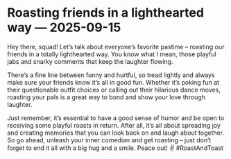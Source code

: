 # Roasting friends in a lighthearted way — 2025-09-15

Hey there, squad! Let’s talk about everyone’s favorite pastime – roasting our friends in a totally lighthearted way. You know what I mean, those playful jabs and snarky comments that keep the laughter flowing.

There’s a fine line between funny and hurtful, so tread lightly and always make sure your friends know it’s all in good fun. Whether it’s poking fun at their questionable outfit choices or calling out their hilarious dance moves, roasting your pals is a great way to bond and show your love through laughter.

Just remember, it’s essential to have a good sense of humor and be open to receiving some playful roasts in return. After all, it’s all about spreading joy and creating memories that you can look back on and laugh about together. So go ahead, unleash your inner comedian and get roasting – just don’t forget to end it all with a big hug and a smile. Peace out! ✌️ #RoastAndToast